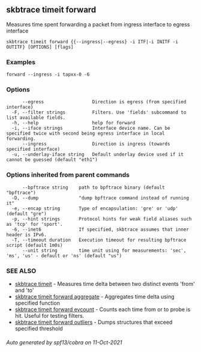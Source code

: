 ## skbtrace timeit forward

Measures time spent forwarding a packet from ingress interface to egress interface

```
skbtrace timeit forward {{--ingress|--egress} -i ITF|-i INITF -i OUTITF} [OPTIONS] [flags]
```

### Examples

```
forward --ingress -i tapxx-0 -6
```

### Options

```
      --egress                  Direction is egress (from specified interface)
  -F, --filter strings          Filters. Use 'fields' subcommand to list available fields.
  -h, --help                    help for forward
  -i, --iface strings           Interface device name. Can be specified twice with second being egress interface in local forwarding.
      --ingress                 Direction is ingress (towards specified interface)
  -u, --underlay-iface string   Default underlay device used if it cannot be guessed (default "eth1")
```

### Options inherited from parent commands

```
      --bpftrace string    path to bpftrace binary (default "bpftrace")
  -D, --dump               "dump bpftrace command instead of running it"
  -e, --encap string       Type of encapsulation: 'gre' or 'udp' (default "gre")
  -p, --hint strings       Protocol hints for weak field aliases such as 'tcp' for 'sport'.
  -6, --inet6              If specified, skbtrace assumes that inner header is IPv6.
  -T, --timeout duration   Execution timeout for resulting bpftrace script (default 1m0s)
      --unit string        time unit using for measurements: 'sec', 'ms', 'us' - default or 'ns' (default "us")
```

### SEE ALSO

* [skbtrace timeit](skbtrace_timeit.md)	 - Measures time delta between two distinct events 'from' and 'to'
* [skbtrace timeit forward aggregate](skbtrace_timeit_forward_aggregate.md)	 - Aggregates time delta using specified function
* [skbtrace timeit forward evcount](skbtrace_timeit_forward_evcount.md)	 - Counts each time from or to probe is hit. Useful for testing filters.
* [skbtrace timeit forward outliers](skbtrace_timeit_forward_outliers.md)	 - Dumps structures that exceed specified threshold

###### Auto generated by spf13/cobra on 11-Oct-2021
